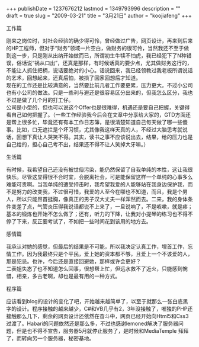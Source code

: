 +++
publishDate = 1237676212
lastmod = 1349793996
description = ""
draft = true
slug = "2009-03-21"
title = "3月21日"
author = "koojiafeng"
+++
<p>工作篇</p><p>刚来之岗位时，对社会经验的确少得可怜，曾经做过广告，网页设计，再来到后来的HP工程师，但对于“财务”领域一片空白，做财务的很可怜，当然我还不至于做到这一步，只是刚从出纳开始做而已，所谓初生牛犊不怕虎，我已经犯下了N种错误，俗话说“祸从口出”，还真是那样，有时候话真的要少点，尤其做财务这行的，不能让人抓住把柄，说话要绝对的小心。话说回来，我已经领教过我老板所谓说话的艺术，回想起来，还真后怕，被损了回家回想后才知道。<br>现在的工作还是比较满意的，当然要比前几者工作要更累，压力更大。不过小公司也有小公司的做法。只是一些利与避还是很容易区分出来的，但我怎么区分，我也不过是做了几个月的打工仔。<br>公司是小型的，但也可以说这个Offer也是很难得，机遇还是要自己把握，关键得看自己如何把握了。（一些工作经验我今后会在文章中分享给大家的，GTD方面还是帮上很多忙，毕竟还有有本工作日志簿，是很清楚知道自己每天做了哪一些傻事。比如，口无遮拦是个坏习惯，尤其像我这样天真的人，不经过大脑思考就说话，回想下真让人哭笑不得。其实，读书之事不应该说出去，结果，给的压力也是自己给的，担心自己考不出，结果还不得不让人笑掉大牙嘛。）</p><p>生活篇</p><p>有时候，我希望自己还没有被世俗污染，能仍然保留了自我单纯的本性，这让我很快乐。尽管这显得很不合时宜，会脱离社会，可是能保留这样一个单纯的心事多么难能可贵啊。当我单纯的遭受抨击时，我希望我爱的人能够站在我身边保护我，而不是努力的改变我，不过很可惜，我爱的人至今在哪也不知道，而且，我是个男人，所以只能昂首挺胸，像真正的男子汉大丈夫一样浑然而去。二来，我的身体条件变差了点，气管炎压得我说话都说不上来了，一旦说响了，不是咳嗽，就是疼；基本的锻炼也开始不怎么做了；还有，听力的下降，让我对小提琴的练习也不得不停了下来，反正要考试了，不如把一些时间花到该用的地方去。</p><p>感情篇</p><p>我承认对她的感觉，但最后的结果是不可能，所以我决定认真工作，埋首工作，忘情工作。因为我最终只是个平民，爱上她的资本都不够，且爱上一个不该爱的人，那是犯忌。也许，今后还是直接回避她，那样或许会更好？<br>二表姐失态了也不知道怎么回事，很想帮上忙，但远水救不了近火，只能感到惋惜，相亲，多古老啊，却也是最有用的一种方式。</p><p>程序篇</p><p>应该看到blog的设计的变化了吧，开始越来越简单了，以至于就那么一张白底黑字的设计。程序接触的越来越少，C#和VB几乎有2，3年没接触了，唯独的PHP还接触那么几下，剩余的网页设计还依然在奋斗中，网页已经开始向Html5和Css3过渡了。Habari的问题依然还是那么多，不过也感谢lemoned解决了服务器问题，但是也不得不宣告，服务器5月就停止服务了，是时候和MediaTemple 拜拜了，而转向另一个服务器，秘密基地。</p>